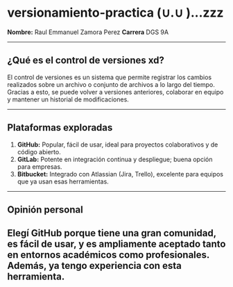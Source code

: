 # versionamiento-practica  (∪.∪ )...zzz

**Nombre:** Raul Emmanuel Zamora Perez 
**Carrera** DGS 9A

---

## ¿Qué es el control de versiones xd?

El control de versiones es un sistema que permite registrar los cambios realizados sobre un archivo o conjunto de archivos a lo largo del tiempo. 
Gracias a esto, se puede volver a versiones anteriores, colaborar en equipo y mantener un historial de modificaciones.

---

## Plataformas exploradas

1. **GitHub:** Popular, fácil de usar, ideal para proyectos colaborativos y de código abierto.
2. **GitLab:** Potente en integración continua y despliegue; buena opción para empresas.
3. **Bitbucket:** Integrado con Atlassian (Jira, Trello), excelente para equipos que ya usan esas herramientas.

---

## Opinión personal

Elegí **GitHub** porque tiene una gran comunidad, es fácil de usar, y es ampliamente aceptado tanto en entornos 
académicos como profesionales. Además, ya tengo experiencia con esta herramienta.
---

